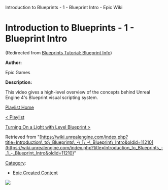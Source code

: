 Introduction to Blueprints - 1 - Blueprint Intro - Epic Wiki                     

Introduction to Blueprints - 1 - Blueprint Intro
================================================

(Redirected from [Blueprints Tutorial: Blueprint Info](/index.php?title=Blueprints_Tutorial:_Blueprint_Info&redirect=no "Blueprints Tutorial: Blueprint Info"))

  

**Author:**

Epic Games

**Description:**

This video gives a high-level overview of the concepts behind Unreal Engine 4's Blueprint visual scripting system.

[Playlist Home](/Category:Epic_Video_Playlists "Category:Epic Video Playlists")

[< Playlist](/Introduction_to_Blueprints_Playlist "Introduction to Blueprints Playlist")

[Turning On a Light with Level Blueprint >](/Introduction_to_Blueprints_-_2_-_Turning_On_a_Light_with_Level_Blueprint "Introduction to Blueprints - 2 - Turning On a Light with Level Blueprint")

Retrieved from "[https://wiki.unrealengine.com/index.php?title=Introduction\_to\_Blueprints\_-\_1\_-\_Blueprint\_Intro&oldid=11210](https://wiki.unrealengine.com/index.php?title=Introduction_to_Blueprints_-_1_-_Blueprint_Intro&oldid=11210)"

[Category](/Special:Categories "Special:Categories"):

*   [Epic Created Content](/Category:Epic_Created_Content "Category:Epic Created Content")

  ![](https://tracking.unrealengine.com/track.png)